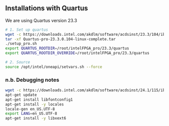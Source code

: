 ## Installations with Quartus

We are using Quartus version 23.3

```bash
# 1. Set up quartus
wget -c https://downloads.intel.com/akdlm/software/acdsinst/23.3/104/ib_tar/Quartus-pro-23.3.0.104-linux-complete.tar
tar -xf Quartus-pro-23.3.0.104-linux-complete.tar
./setup_pro.sh 
export QUARTUS_ROOTDIR=/root/intelFPGA_pro/23.3/quartus
export QUARTUS_ROOTDIR_OVERRIDE=/root/intelFPGA_pro/23.3/quartus

# 2. Source
source /opt/intel/oneapi/setvars.sh --force
```

### n.b. Debugging notes
```bash
wget -c https://downloads.intel.com/akdlm/software/acdsinst/24.1/115/ib_tar/Quartus-pro-24.1.0.115-linux-complete.tar
apt-get update
apt-get install libfontconfig1
apt-get install -y locales
locale-gen en_US.UTF-8
export LANG=en_US.UTF-8
apt-get install -y libxext6
```
